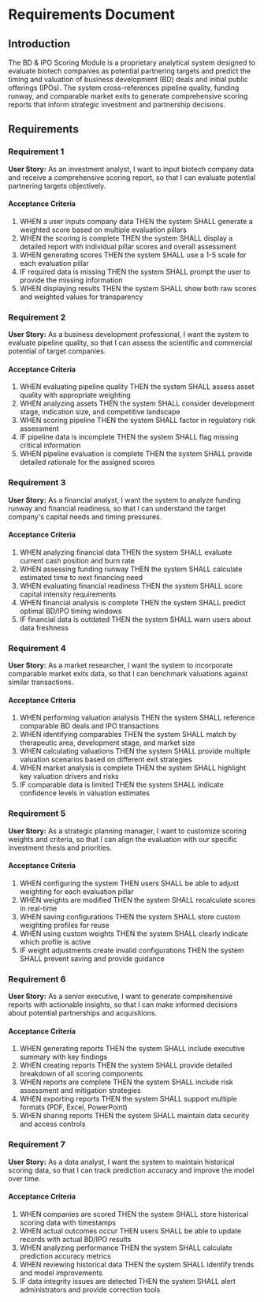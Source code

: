 # Requirements Document

## Introduction

The BD & IPO Scoring Module is a proprietary analytical system designed to evaluate biotech companies as potential partnering targets and predict the timing and valuation of business development (BD) deals and initial public offerings (IPOs). The system cross-references pipeline quality, funding runway, and comparable market exits to generate comprehensive scoring reports that inform strategic investment and partnership decisions.

## Requirements

### Requirement 1

**User Story:** As an investment analyst, I want to input biotech company data and receive a comprehensive scoring report, so that I can evaluate potential partnering targets objectively.

#### Acceptance Criteria

1. WHEN a user inputs company data THEN the system SHALL generate a weighted score based on multiple evaluation pillars
2. WHEN the scoring is complete THEN the system SHALL display a detailed report with individual pillar scores and overall assessment
3. WHEN generating scores THEN the system SHALL use a 1-5 scale for each evaluation pillar
4. IF required data is missing THEN the system SHALL prompt the user to provide the missing information
5. WHEN displaying results THEN the system SHALL show both raw scores and weighted values for transparency

### Requirement 2

**User Story:** As a business development professional, I want the system to evaluate pipeline quality, so that I can assess the scientific and commercial potential of target companies.

#### Acceptance Criteria

1. WHEN evaluating pipeline quality THEN the system SHALL assess asset quality with appropriate weighting
2. WHEN analyzing assets THEN the system SHALL consider development stage, indication size, and competitive landscape
3. WHEN scoring pipeline THEN the system SHALL factor in regulatory risk assessment
4. IF pipeline data is incomplete THEN the system SHALL flag missing critical information
5. WHEN pipeline evaluation is complete THEN the system SHALL provide detailed rationale for the assigned scores

### Requirement 3

**User Story:** As a financial analyst, I want the system to analyze funding runway and financial readiness, so that I can understand the target company's capital needs and timing pressures.

#### Acceptance Criteria

1. WHEN analyzing financial data THEN the system SHALL evaluate current cash position and burn rate
2. WHEN assessing funding runway THEN the system SHALL calculate estimated time to next financing need
3. WHEN evaluating financial readiness THEN the system SHALL score capital intensity requirements
4. WHEN financial analysis is complete THEN the system SHALL predict optimal BD/IPO timing windows
5. IF financial data is outdated THEN the system SHALL warn users about data freshness

### Requirement 4

**User Story:** As a market researcher, I want the system to incorporate comparable market exits data, so that I can benchmark valuations against similar transactions.

#### Acceptance Criteria

1. WHEN performing valuation analysis THEN the system SHALL reference comparable BD deals and IPO transactions
2. WHEN identifying comparables THEN the system SHALL match by therapeutic area, development stage, and market size
3. WHEN calculating valuations THEN the system SHALL provide multiple valuation scenarios based on different exit strategies
4. WHEN market analysis is complete THEN the system SHALL highlight key valuation drivers and risks
5. IF comparable data is limited THEN the system SHALL indicate confidence levels in valuation estimates

### Requirement 5

**User Story:** As a strategic planning manager, I want to customize scoring weights and criteria, so that I can align the evaluation with our specific investment thesis and priorities.

#### Acceptance Criteria

1. WHEN configuring the system THEN users SHALL be able to adjust weighting for each evaluation pillar
2. WHEN weights are modified THEN the system SHALL recalculate scores in real-time
3. WHEN saving configurations THEN the system SHALL store custom weighting profiles for reuse
4. WHEN using custom weights THEN the system SHALL clearly indicate which profile is active
5. IF weight adjustments create invalid configurations THEN the system SHALL prevent saving and provide guidance

### Requirement 6

**User Story:** As a senior executive, I want to generate comprehensive reports with actionable insights, so that I can make informed decisions about potential partnerships and acquisitions.

#### Acceptance Criteria

1. WHEN generating reports THEN the system SHALL include executive summary with key findings
2. WHEN creating reports THEN the system SHALL provide detailed breakdown of all scoring components
3. WHEN reports are complete THEN the system SHALL include risk assessment and mitigation strategies
4. WHEN exporting reports THEN the system SHALL support multiple formats (PDF, Excel, PowerPoint)
5. WHEN sharing reports THEN the system SHALL maintain data security and access controls

### Requirement 7

**User Story:** As a data analyst, I want the system to maintain historical scoring data, so that I can track prediction accuracy and improve the model over time.

#### Acceptance Criteria

1. WHEN companies are scored THEN the system SHALL store historical scoring data with timestamps
2. WHEN actual outcomes occur THEN users SHALL be able to update records with actual BD/IPO results
3. WHEN analyzing performance THEN the system SHALL calculate prediction accuracy metrics
4. WHEN reviewing historical data THEN the system SHALL identify trends and model improvements
5. IF data integrity issues are detected THEN the system SHALL alert administrators and provide correction tools